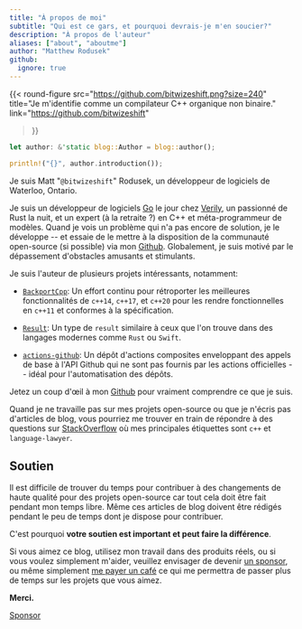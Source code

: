 ```yaml
---
title: "À propos de moi"
subtitle: "Qui est ce gars, et pourquoi devrais-je m'en soucier?"
description: "À propos de l'auteur"
aliases: ["about", "aboutme"]
author: "Matthew Rodusek"
github:
  ignore: true
---
```


{{< round-figure
  src="https://github.com/bitwizeshift.png?size=240"
  title="Je m'identifie comme un compilateur C++ organique non binaire."
  link="https://github.com/bitwizeshift"
>}}

```rust
let author: &'static blog::Author = blog::author();

println!("{}", author.introduction());
```

Je suis Matt "`@bitwizeshift`" Rodusek, un développeur de logiciels de
Waterloo, Ontario.

Je suis un développeur de logiciels [Go][golang] le jour chez [Verily], un
passionné de Rust la nuit, et un expert (à la retraite ?) en C++ et
méta-programmeur de modèles.
Quand je vois un problème qui n'a pas encore de solution, je le développe --
et essaie de le mettre à la disposition de la communauté open-source (si
possible) via mon [Github]. Globalement, je suis motivé par le dépassement
d'obstacles amusants et stimulants.

Je suis l'auteur de plusieurs projets intéressants, notamment:

* [`BackportCpp`](https://github.com/bitwizeshift/backportcpp): Un effort
  continu pour rétroporter les meilleures fonctionnalités de `c++14`, `c++17`,
  et `c++20` pour les rendre fonctionnelles en `c++11` et conformes à la
  spécification.

* [`Result`](https://github.com/bitwizeshift/result): Un type de `result`
  similaire à ceux que l'on trouve dans des langages modernes comme `Rust` ou
  `Swift`.

* [`actions-github`](https://github.com/bitwizeshift/actions-github): Un dépôt
  d'actions composites enveloppant des appels de base à l'API Github qui ne
  sont pas fournis par les actions officielles -- idéal pour l'automatisation
  des dépôts.

Jetez un coup d'œil à mon [Github] pour vraiment comprendre ce que je suis.

Quand je ne travaille pas sur mes projets open-source ou que je n'écris pas
d'articles de blog, vous pourriez me trouver en train de répondre à des
questions sur [StackOverflow](https://stackoverflow.com/users/1678770)
où mes principales étiquettes sont `c++` et `language-lawyer`.

[golang]: https://go.dev
[Verily]: https://verily.com
[Github]: https://github.com/bitwizeshift

## Soutien

Il est difficile de trouver du temps pour contribuer à des changements de haute
qualité pour des projets open-source car tout cela doit être fait pendant mon
temps libre. Même ces articles de blog doivent être rédigés pendant le peu de
temps dont je dispose pour contribuer.

C'est pourquoi **votre soutien est important et peut faire la différence**.

Si vous aimez ce blog, utilisez mon travail dans des produits réels, ou
si vous voulez simplement m'aider, veuillez envisager de devenir
[un sponsor](https://github.com/sponsors/bitwizeshift), ou même simplement
[me payer un café](https://buymeacoffee.com/dsq3XCcBE)
ce qui me permettra de passer plus de temps sur les projets que vous aimez.

**Merci.**

<a class="github-button" href="https://github.com/sponsors/bitwizeshift" data-color-scheme="no-preference: light; light: light; dark: dark;" data-icon="octicon-heart" data-size="large" aria-label="Sponsor @bitwizeshift on GitHub">Sponsor</a>
